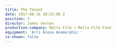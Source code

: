 ```yaml
---
title: The Tenant
date: 2017-08-16 10:53:00 Z
position: 3
director: James Vernon
production-company: Malta Film + Malta Film Fund
equipment: 'Arri Alexa Anamorphic '
is-shown: false
---
```


